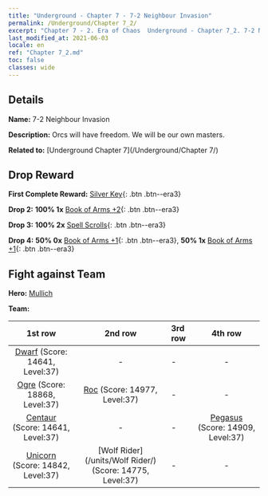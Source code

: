 ```yaml
---
title: "Underground - Chapter 7 - 7-2 Neighbour Invasion"
permalink: /Underground/Chapter 7_2/
excerpt: "Chapter 7 - 2. Era of Chaos  Underground - Chapter 7_2. 7-2 Neighbour Invasion"
last_modified_at: 2021-06-03
locale: en
ref: "Chapter 7_2.md"
toc: false
classes: wide
---
```


## Details

 **Name:** 7-2 Neighbour Invasion

 **Description:** Orcs will have freedom. We will be our own masters.

 **Related to:** [Underground Chapter 7](/Underground/Chapter 7/)

## Drop Reward

 **First Complete Reward:** [Silver Key](/Items/con_693/){: .btn .btn--era3}

 **Drop 2:** **100% 1x** [Book of Arms +2](/Items/mat_32/){: .btn .btn--era3}

 **Drop 3:** **100% 2x** [Spell Scrolls](/Items/con_694/){: .btn .btn--era3}

 **Drop 4:** **50% 0x** [Book of Arms +1](/Items/mat_25/){: .btn .btn--era3}, **50% 1x** [Book of Arms +1](/Items/mat_25/){: .btn .btn--era3}


## Fight against Team
 **Hero:** [Mullich](/heroes/Mullich/)

 **Team:**


  | 1st row | 2nd row | 3rd row | 4th row |
  |:----:|:----:|:----|:----:|
  | [Dwarf](/units/Dwarf/) (Score: 14641, Level:37)  | - | - | - |
  | [Ogre](/units/Ogre/) (Score: 18868, Level:37)  | [Roc](/units/Roc/) (Score: 14977, Level:37)  | - | - |
  | [Centaur](/units/Centaur/) (Score: 14641, Level:37)  | - | - | [Pegasus](/units/Pegasus/) (Score: 14909, Level:37)  |
  | [Unicorn](/units/Unicorn/) (Score: 14842, Level:37)  | [Wolf Rider](/units/Wolf Rider/) (Score: 14775, Level:37)  | - | - |


